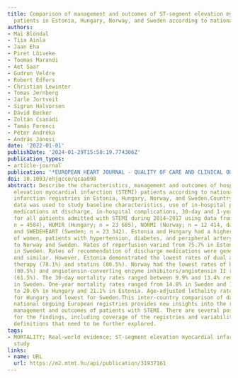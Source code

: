 ```yaml
---
title: Comparison of management and outcomes of ST-segment elevation myocardial infarction
  patients in Estonia, Hungary, Norway, and Sweden according to national ongoing registries
authors:
- Mai Blöndal
- Tiia Ainla
- Jaan Eha
- Piret Lõiveke
- Toomas Marandi
- Aet Saar
- Gudrun Veldre
- Robert Edfors
- Christian Lewinter
- Tomas Jernberg
- Jarle Jortveit
- Sigrun Halvorsen
- Dávid Becker
- Zoltán Csanádi
- Tamás Ferenci
- Péter Andréka
- András Jánosi
date: '2022-01-01'
publishDate: '2024-01-29T15:58:19.774306Z'
publication_types:
- article-journal
publication: '*EUROPEAN HEART JOURNAL - QUALITY OF CARE AND CLINICAL OUTCOMES*'
doi: 10.1093/ehjqcco/qcaa098
abstract: Describe the characteristics, management and outcomes of hospitalized ST-segment
  elevation myocardial infarction (STEMI) patients according to national ongoing myocardial
  infarction registries in Estonia, Hungary, Norway, and Sweden.Country-level aggregated
  data was used to study baseline characteristics, use of in-hospital procedures,
  medications at discharge, in-hospital complications, 30-day and 1-year mortality
  for all patients admitted with STEMI during 2014–2017 using data from EMIR (Estonia;
  n = 4584), HUMIR (Hungary; n = 23 685), NORMI (Norway; n = 12 414, data for 2013–2016),
  and SWEDEHEART (Sweden; n = 23 342). Estonia and Hungary had a higher proportion
  of women, patients with hypertension, diabetes, and peripheral artery disease compared
  to Norway and Sweden. Rates of reperfusion varied from 75.7% in Estonia to 84.0%
  in Sweden. Rates of recommendation of discharge medications were generally high
  and similar. However, Estonia demonstrated the lowest rates of dual antiplatelet
  therapy (78.1%) and statins (86.5%). Norway had the lowest rates of beta-blockers
  (80.5%) and angiotensin-converting enzyme inhibitors/angiotensin II receptor blockers
  (61.5%). The 30-day mortality rates ranged between 9.9% and 13.4% remaining lowest
  in Sweden. One-year mortality rates ranged from 14.8% in Sweden and 16.0% in Norway
  to 20.6% in Hungary and 21.1% in Estonia. Age-adjusted lethality rates were highest
  for Hungary and lowest for Sweden.This inter-country comparison of data from four
  national ongoing European registries provides new insights into the risk factors,
  management and outcomes of patients with STEMI. There are several possible reasons
  for the findings, including coverage of the registries and variability of baseline-characteristics’
  definitions that need to be further explored.
tags:
- MORTALITY; Real-world evidence; ST-segment elevation myocardial infarction; Registry
  study
links:
- name: URL
  url: https://m2.mtmt.hu/api/publication/31937161
---
```


